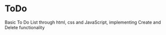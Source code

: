 # ToDo
Basic To Do List through html, css and JavaScript, implementing Create and Delete functionality
